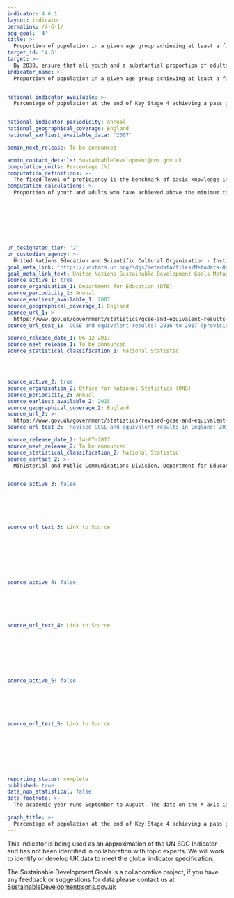 ```yaml
---
indicator: 4.6.1
layout: indicator
permalink: /4-6-1/
sdg_goal: '4'
title: >-
  Proportion of population in a given age group achieving at least a fixed level of proficiency in functional (a) literacy and (b) numeracy skills, by sex
target_id: '4.6'
target: >-
  By 2030, ensure that all youth and a substantial proportion of adults, both men and women, achieve literacy and numeracy
indicator_name: >-
  Proportion of population in a given age group achieving at least a fixed level of proficiency in functional (a) literacy and (b) numeracy skills, by sex


national_indicator_available: >-
  Percentage of population at the end of Key Stage 4 achieving a pass grade at GCSE level in English and Mathematics


national_indicator_periodicity: Annual
national_geographical_coverage: England
national_earliest_available_data: '2007'

admin_next_release: To be announced

admin_contact_details: SustainableDevelopment@ons.gov.uk
computation_units: Percentage (%)
computation_definitions: >-
  The fixed level of proficiency is the benchmark of basic knowledge in a domain (literacy or numeracy) measured through learning assessments. Currently, there are no common standards validated by the international community or countries. The indicator shows data published by each of the agencies and organizations specialised in cross-national learning assessments.
computation_calculations: >-
  Proportion of youth and adults who have achieved above the minimum threshold of proficiency as defined for large-scale (sample representative) adult literacy assessment.








un_designated_tier: '2'
un_custodian_agency: >-
  United Nations Education and Scientific Cultural Organisation - Institute of Statistics (UNESCO-UIS)
goal_meta_link: 'https://unstats.un.org/sdgs/metadata/files/Metadata-04-06-01.pdf'
goal_meta_link_text: United Nations Sustainable Development Goals Metadata (PDF 57.8 KB)
source_active_1: true
source_organisation_1: Department for Education (DfE)
source_periodicity_1: Annual
source_earliest_available_1: 2007
source_geographical_coverage_1: England
source_url_1: >-
  https://www.gov.uk/government/statistics/gcse-and-equivalent-results-2016-to-2017-provisional
source_url_text_1: 'GCSE and equivalent results: 2016 to 2017 (provisional)'

source_release_date_1: 06-12-2017
source_next_release_1: To be announced
source_statistical_classification_1: National Statistic




source_active_2: true
source_organisation_2: Office for National Statistics (ONS)
source_periodicity_2: Annual
source_earliest_available_2: 2015
source_geographical_coverage_2: England
source_url_2: >-
  https://www.gov.uk/government/statistics/revised-gcse-and-equivalent-results-in-england-2015-to-2016
source_url_text_2: 'Revised GCSE and equivalent results in England: 2015 to 2016'

source_release_date_2: 14-07-2017
source_next_release_2: To be announced
source_statistical_classification_2: National Statistic
source_contact_2: >-
  Ministerial and Public Communications Division, Department for Education , Piccadilly Gate , Store Street, Manchester, M1 2WD


source_active_3: false






source_url_text_3: Link to Source








source_active_4: false






source_url_text_4: Link to Source








source_active_5: false






source_url_text_5: Link to Source








reporting_status: complete
published: true
data_non_statistical: false
data_footnote: >-
  The academic year runs September to August. The date on the X axis is the start of the academic year

graph_title: >-
  Percentage of population at the end of Key Stage 4 achieving a pass grade at GCSE level in English and Mathematics
---
```

This indicator is being used as an approximation of the UN SDG Indicator and has not been identified in collaboration with topic experts. We will work to identify or develop UK data to meet the global indicator specification.
  
The Sustainable Development Goals is a collaborative project, if you have any feedback or suggestions for data please contact us at <SustainableDevelopment@ons.gov.uk>


